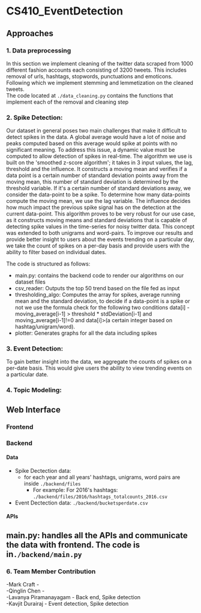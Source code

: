 # CS410_EventDetection
## Approaches
### 1. Data preprocessing 
In this section we implement cleaning of the twitter data scraped from 1000 different fashion accounts each consisting of 3200 tweets. This includes removal of urls, hashtags, stopwords, punctuations and emoticons. Following which we implement stemming and lemmetization on the cleaned tweets.   
The code located at ```./data_cleaning.py``` contains the functions that implement each of the removal and cleaning step 




<!-- ## The first step of data preparation
### data_cleaning.py: 
####> remove urls, hashtags, stopwords, punctuation. 
####> lemmetize and stem each word
###  -->

### 2. Spike Detection:
Our dataset in general poses two main challenges that make it difficult to detect spikes in the data. A global average would have a lot of noise and peaks computed based on this average would spike at points with no significant meaning. To address this issue, a dynamic value must be computed to allow detection of spikes in real-time. The algorithm we use is built on the 'smoothed z-score algorithm'; it takes in 3 input values, the lag, threshold and the influence. It constructs a moving mean and verifies if a data point is a certain number of standard deviation points away from the moving mean, this number of standard deviation is determined by the threshold variable. If it's a certain number of standard deviations away, we consider the data-point to be a spike. To determine how many data-points compute the moving mean, we use the lag variable. The influence decides how much impact the previous spike signal has on the detection at the current data-point. This algorithm proves to be very robust for our use case, as it constructs moving means and standard deviations that is capable of detecting spike values in the time-series for noisy twitter data. 
This concept was extended to both unigrams and word-pairs. To improve our results and provide better insight to users about the events trending on a particular day, we take the count of spikes on a per-day basis and provide users with the ability to filter based on individual dates. 

The code is structured as follows: 
- main.py: contains the backend code to render our algorithms on our dataset files
- csv_reader: Outputs the top 50 trend based on the file fed as input 
- thresholding_algo: Computes the array for spikes, average running mean and the standard deviation, to decide if a data-point is a spike or not we use the formula check for the following two conditions data[i] - moving_average[i-1] > threshold * stdDeviation[i-1] and moving_average[i-1]!=0 and data[i]>(a certain integer based on hashtag/unigram/word). 
- plotter: Generates graphs for all the data including spikes

### 3. Event Detection:  
To gain better insight into the data, we aggregate the counts of spikes on a per-date basis. This would give users the ability to view trending events on a particular date. 


### 4. Topic Modeling: 


## Web Interface

### Frontend


### Backend

#### Data
- Spike Dectection data:
  - for each year and all years' hashtags, unigrams, word pairs are inside
    ```./backend/files```
    - For example: For 2016's hashtags:
      ```./backend/files/2016/hashtags_totalcounts_2016.csv```
- Event Dectection data:
  ```./backend/bucketsperdate.csv```

#### APIs
main.py: handles all the APIs and communicate the data with frontend. The code is in```./backend/main.py```
- 



### 6. Team Member Contribution
-Mark Craft -  
-Qinglin Chen -   
-Lavanya Piramanayagam - Back end, Spike detection  
-Kavjit Durairaj - Event detection, Spike detection  
